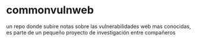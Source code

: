 # commonvulnweb
un repo donde subire notas sobre las vulnerabilidades web mas conocidas, es parte de un pequeño proyecto de investigación entre compañeros
